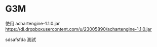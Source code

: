 ﻿G3M
===
使用 achartengine-1.1.0.jar
https://dl.dropboxusercontent.com/u/23005890/achartengine-1.1.0.jar


sdsafsfda
測試
